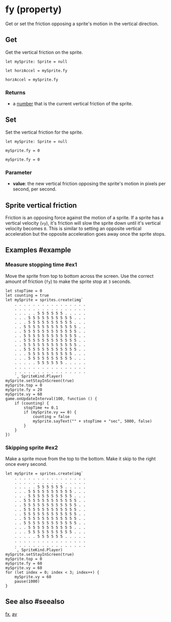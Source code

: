 # fy (property)

Get or set the friction opposing a sprite's motion in the vertical direction.

## Get

Get the vertical friction on the sprite.

```block
let mySprite: Sprite = null

let horzAccel = mySprite.fy
```

```typescript-ignorelet
horzAccel = mySprite.fy
```

### Returns

* a [number](/types/number) that is the current vertical friction of the sprite.

## Set

Set the vertical friction for the sprite.

```block
let mySprite: Sprite = null

mySprite.fy = 0
```

```typescript-ignore
mySprite.fy = 0
```

### Parameter

* **value**: the new vertical friction opposing the sprite's motion in pixels per second, per second.

## Sprite vertical friction

Friction is an opposing force against the motion of a sprite. If a sprite has a vertical velocity (`vy`), it's friction will slow the sprite down until it's vertical velocity becomes `0`. This is similar to setting an opposite vertical acceleration but the opposite acceleration goes away once the sprite stops.

## Examples #example

### Measure stopping time #ex1

Move the sprite from top to bottom across the screen. Use the correct amount of friction (`fy`) to make the sprite stop at `3` seconds.

```blocks
let stopTime = 0
let counting = true
let mySprite = sprites.create(img`
    . . . . . . . . . . . . . . . . 
    . . . . . . . . . . . . . . . . 
    . . . . . 5 5 5 5 5 5 . . . . . 
    . . . 5 5 5 5 5 5 5 5 5 5 . . . 
    . . . 5 5 5 5 5 5 5 5 5 5 . . . 
    . . 5 5 5 5 5 5 5 5 5 5 5 5 . . 
    . . 5 5 5 5 5 5 5 5 5 5 5 5 . . 
    . . 5 5 5 5 5 5 5 5 5 5 5 5 . . 
    . . 5 5 5 5 5 5 5 5 5 5 5 5 . . 
    . . 5 5 5 5 5 5 5 5 5 5 5 5 . . 
    . . 5 5 5 5 5 5 5 5 5 5 5 5 . . 
    . . . 5 5 5 5 5 5 5 5 5 5 . . . 
    . . . 5 5 5 5 5 5 5 5 5 5 . . . 
    . . . . . 5 5 5 5 5 5 . . . . . 
    . . . . . . . . . . . . . . . . 
    . . . . . . . . . . . . . . . . 
    `, SpriteKind.Player)
mySprite.setStayInScreen(true)
mySprite.top = 0
mySprite.fy = 20
mySprite.vy = 60
game.onUpdateInterval(100, function () {
    if (counting) {
        stopTime += 0.1
        if (mySprite.vy == 0) {
            counting = false
            mySprite.sayText("" + stopTime + "sec", 5000, false)
        }
    }
})
```

### Skipping sprite #ex2

Make a sprite move from the top to the bottom. Make it skip to the right once every second.

```blocks
let mySprite = sprites.create(img`
    . . . . . . . . . . . . . . . . 
    . . . . . . . . . . . . . . . . 
    . . . . . 5 5 5 5 5 5 . . . . . 
    . . . 5 5 5 5 5 5 5 5 5 5 . . . 
    . . . 5 5 5 5 5 5 5 5 5 5 . . . 
    . . 5 5 5 5 5 5 5 5 5 5 5 5 . . 
    . . 5 5 5 5 5 5 5 5 5 5 5 5 . . 
    . . 5 5 5 5 5 5 5 5 5 5 5 5 . . 
    . . 5 5 5 5 5 5 5 5 5 5 5 5 . . 
    . . 5 5 5 5 5 5 5 5 5 5 5 5 . . 
    . . 5 5 5 5 5 5 5 5 5 5 5 5 . . 
    . . . 5 5 5 5 5 5 5 5 5 5 . . . 
    . . . 5 5 5 5 5 5 5 5 5 5 . . . 
    . . . . . 5 5 5 5 5 5 . . . . . 
    . . . . . . . . . . . . . . . . 
    . . . . . . . . . . . . . . . . 
    `, SpriteKind.Player)
mySprite.setStayInScreen(true)
mySprite.top = 0
mySprite.fy = 60
mySprite.vy = 60
for (let index = 0; index < 3; index++) {
    mySprite.vy = 60
    pause(1000)
}
```

## See also #seealso

[fx](/reference/sprites/sprite/fx),
[ay](/reference/sprites/sprite/ay)
